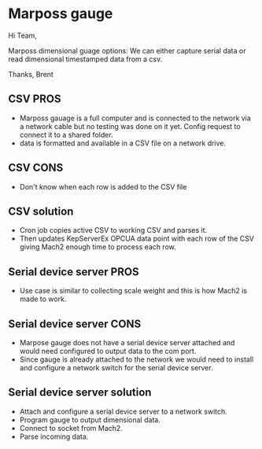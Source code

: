 
# Marposs gauge

Hi Team,

Marposs dimensional guage options: We can either capture serial data or read dimensional timestamped data from a csv.

Thanks,
Brent

## CSV PROS

- Marposs gauage is a full computer and is connected to the network via a network cable but no testing was done on it yet. Config request to connect it to a shared folder.
- data is formatted and available in a CSV file on a network drive.

## CSV CONS

- Don't know when each row is added to the CSV file

## CSV solution

- Cron job copies active CSV to working CSV and parses it.
- Then updates KepServerEx OPCUA data point with each row of the CSV giving Mach2 enough time to process each row.

## Serial device server PROS

- Use case is similar to collecting scale weight and this is how Mach2 is made to work.

## Serial device server CONS

- Marpose gauge does not have a serial device server attached and would need configured to output data to the com port.
- Since gauge is already attached to the network we would need to install and configure a network switch for the serial device server.

## Serial device server solution

- Attach and configure a serial device server to a network switch.
- Program gauge to output dimensional data.
- Connect to socket from Mach2.
- Parse incoming data.
